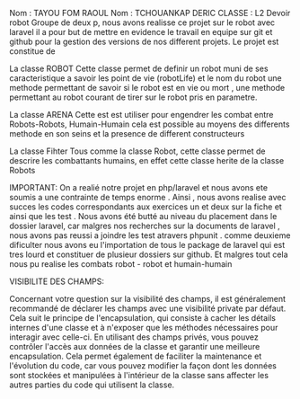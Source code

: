 Nom : TAYOU FOM RAOUL 
Nom : TCHOUANKAP DERIC
CLASSE : L2
 Devoir robot
Groupe de deux p, nous avons realisse ce projet sur le robot avec laravel il a pour but de mettre en evidence le travail en equipe sur git et github pour la gestion des versions de nos different projets.
Le projet est constitue de 

La classe ROBOT
Cette classe permet de definir un robot muni de ses caracteristique a savoir les point de vie (robotLife) et le nom du robot une methode permettant de savoir si le robot est en vie ou mort ,  une methode permettant 
au robot courant de tirer sur le robot pris en parametre.

La classe ARENA
Cette est est utiliser pour engendrer les combat entre Robots-Robots, Humain-Humain cela est possible au moyens des differents methode en son seins et la presence de different constructeurs

La classe Fihter
Tous comme la classe Robot, cette classe permet de descrire les combattants humains, en effet cette classe herite de la classe Robots

IMPORTANT:
On a realié notre projet en php/laravel et nous avons ete soumis a une contrainte de temps enorme .  Ainsi , nous avons realise avec succes les codes correspondants aux exercices un et deux sur la fiche et 
ainsi que les test . Nous avons été butté au niveau du placement dans le dossier laravel, car malgres nos recherches sur la documents de laravel , nous avons pas reussi a joindre les test atravers phpunit . 
comme deuxieme dificulter nous avons eu l'importation de tous le package de laravel qui est tres lourd et constituer de plusieur dossiers sur github.
Et malgres tout cela nous pu realise les combats robot - robot et humain-humain



VISIBILITE DES CHAMPS:

Concernant votre question sur la visibilité des champs, il est généralement recommandé de déclarer les champs avec une visibilité private par défaut. Cela suit le principe de l'encapsulation, qui consiste à cacher les détails internes d'une classe et à n'exposer que les méthodes nécessaires pour interagir avec celle-ci. En utilisant des champs privés, vous pouvez contrôler l'accès aux données de la classe et garantir une meilleure encapsulation. Cela permet également de faciliter la maintenance et l'évolution du code, car vous pouvez modifier la façon dont les données sont stockées et manipulées à l'intérieur de la classe sans affecter les autres parties du code qui utilisent la classe.
